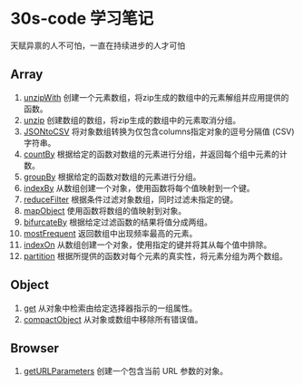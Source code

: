 # 30s-code 学习笔记

天赋异禀的人不可怕，一直在持续进步的人才可怕

## Array

1. [unzipWith](https://github.com/Moons99/30s-code/blob/main/Js/Array/unzipWith.md) 创建一个元素数组，将zip生成的数组中的元素解组并应用提供的函数。 
2. [unzip](https://github.com/Moons99/30s-code/blob/main/Js/Array/unzip.md) 创建数组的数组，将zip生成的数组中的元素取消分组。
3. [JSONtoCSV](https://github.com/Moons99/30s-code/blob/main/Js/Array/JSONtoCSV.md) 将对象数组转换为仅包含columns指定对象的逗号分隔值 (CSV) 字符串。
4. [countBy](https://github.com/Moons99/30s-code/blob/main/Js/Array/countBy.md) 根据给定的函数对数组的元素进行分组，并返回每个组中元素的计数。
5. [groupBy](https://github.com/Moons99/30s-code/blob/main/Js/Array/groupBy.md) 根据给定的函数对数组的元素进行分组。
6. [indexBy](https://github.com/Moons99/30s-code/blob/main/Js/Array/indexBy.md) 从数组创建一个对象，使用函数将每个值映射到一个键。
7. [reduceFilter](https://github.com/Moons99/30s-code/blob/main/Js/Array/reduceFilter.md) 根据条件过滤对象数组，同时过滤未指定的键。
8. [mapObject](https://github.com/Moons99/30s-code/blob/main/Js/Array/mapObject.md) 使用函数将数组的值映射到对象。
9. [bifurcateBy](https://github.com/Moons99/30s-code/blob/main/Js/Array/bifurcateBy.md) 根据给定过滤函数的结果将值分成两组。
10. [mostFrequent](https://github.com/Moons99/30s-code/blob/main/Js/Array/mostFrequent.md) 返回数组中出现频率最高的元素。
11. [indexOn](https://github.com/Moons99/30s-code/blob/main/Js/Array/indexOn.md) 从数组创建一个对象，使用指定的键并将其从每个值中排除。
11. [partition](https://github.com/Moons99/30s-code/blob/main/Js/Array/partition.md) 根据所提供的函数对每个元素的真实性，将元素分组为两个数组。

## Object 

1. [get](https://github.com/Moons99/30s-code/blob/main/Js/Object/get.md) 从对象中检索由给定选择器指示的一组属性。
2. [compactObject](https://github.com/Moons99/30s-code/blob/main/Js/Object/compactObject.md) 从对象或数组中移除所有错误值。

## Browser

1. [getURLParameters](https://github.com/Moons99/30s-code/blob/main/Js/Browser/getURLParameters.md) 创建一个包含当前 URL 参数的对象。
